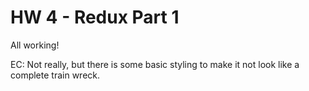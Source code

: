 # HW 4 - Redux Part 1

All working!

EC: Not really, but there is some basic styling to make it not look like a complete train wreck.